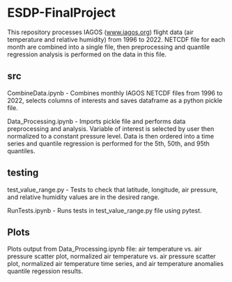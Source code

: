 # ESDP-FinalProject

This repository processes IAGOS (www.iagos.org) flight data (air temperature and relative humidity) from 1996 to 2022. NETCDF file for each month are combined into a single file, then preprocessing and quantile regression analysis is performed on the data in this file.

## src
  CombineData.ipynb - Combines monthly IAGOS NETCDF files from 1996 to 2022, selects columns of interests and saves dataframe as a python pickle file.

  Data_Processing.ipynb - Imports pickle file and performs data preprocessing and analysis. Variable of interest is selected by user then normalized to a constant pressure level. Data is then ordered into a time series and quantile regression is performed for the 5th, 50th, and 95th quantiles. 

## testing 
  test_value_range.py - Tests to check that latitude, longitude, air pressure, and relative humidity values are in the desired range.

  RunTests.ipynb - Runs tests in test_value_range.py file using pytest.

## Plots
  Plots output from Data_Processing.ipynb file: air temperature vs. air pressure scatter plot, normalized air temperature vs. air pressure scatter plot, normalized air temperature time series, and air temperature anomalies quantile regession results. 
